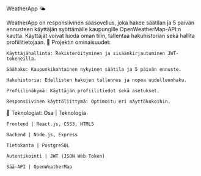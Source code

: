 WeatherApp 🌤️

WeatherApp on responsiivinen sääsovellus, joka hakee säätilan ja 5 päivän ennusteen käyttäjän syöttämälle kaupungille OpenWeatherMap-API:n kautta. Käyttäjät voivat luoda oman tilin, tallentaa hakuhistorian sekä hallita profiilitietojaan.
📌 Projektin ominaisuudet:

    Käyttäjähallinta: Rekisteröityminen ja sisäänkirjautuminen JWT-tokeneilla.

    Säähaku: Kaupunkikohtainen nykyinen säätila ja 5 päivän ennuste.

    Hakuhistoria: Edellisten hakujen tallennus ja nopea uudelleenhaku.

    Profiilinäkymä: Käyttäjän profiilitiedot sekä asetukset.

    Responsiivinen käyttöliittymä: Optimoitu eri näyttökokoihin.

🚀 Teknologiat:
    Osa | Teknologia

    Frontend | React.js, CSS3, HTML5

    Backend | Node.js, Express

    Tietokanta | PostgreSQL

    Autentikointi | JWT (JSON Web Token)

    Sää-API | OpenWeatherMap
